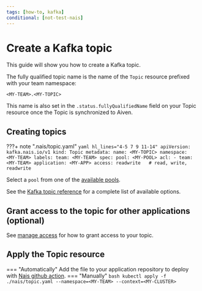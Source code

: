 ```yaml
---
tags: [how-to, kafka]
conditional: [not-test-nais]
---
```


# Create a Kafka topic

This guide will show you how to create a Kafka topic.

The fully qualified topic name is the name of the `Topic` resource prefixed with your team namespace:

```
<MY-TEAM>.<MY-TOPIC>
```

This name is also set in the `.status.fullyQualifiedName` field on your Topic resource once the Topic is synchronized to Aiven.

## Creating topics

???+ note ".nais/topic.yaml"
    ```yaml hl_lines="4-5 7 9 11-14"
    apiVersion: kafka.nais.io/v1
    kind: Topic
    metadata:
      name: <MY-TOPIC>
      namespace: <MY-TEAM>
      labels:
        team: <MY-TEAM>
    spec:
      pool: <MY-POOL>
      acl:
        - team: <MY-TEAM>
          application: <MY-APP>
          access: readwrite   # read, write, readwrite
    ```

Select a `pool` from one of the [available pools](../reference/pools.md).

See the [Kafka topic reference](../reference/kafka-topic-spec.md) for a complete list of available options.

## Grant access to the topic for other applications (optional)

See [manage access](manage-acl.md) for how to grant access to your topic.

## Apply the Topic resource

=== "Automatically"
    Add the file to your application repository to deploy with [Nais github action](../../../build/how-to/build-and-deploy.md).
=== "Manually"
    ```bash
    kubectl apply -f ./nais/topic.yaml --namespace=<MY-TEAM> --context=<MY-CLUSTER>
    ```
